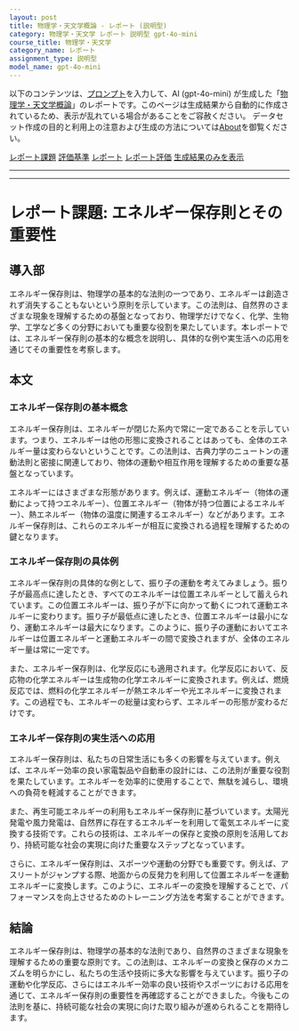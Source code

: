 ```yaml
---
layout: post
title: 物理学・天文学概論 - レポート (説明型)
category: 物理学・天文学 レポート 説明型 gpt-4o-mini
course_title: 物理学・天文学
category_name: レポート
assignment_type: 説明型
model_name: gpt-4o-mini
---
```


以下のコンテンツは、[プロンプト](https://github.com/takedatoshiyuki/synthetic_assignments/tree/main/generated/物理学・天文学/gpt-4o-mini/prompt_レポート-説明型.md)を入力して、AI (gpt-4o-mini) が生成した「[物理学・天文学概論](/contents/物理学・天文学/)」のレポートです。このページは生成結果から自動的に作成されているため、表示が乱れている場合があることをご容赦ください。
データセット作成の目的と利用上の注意および生成の方法については[About](/About)を御覧ください。

[レポート課題](../レポート課題-説明型)
[評価基準](../評価基準-説明型)
[レポート](../レポート-説明型)
[レポート評価](../レポート評価-説明型)
[生成結果のみを表示](https://github.com/takedatoshiyuki/synthetic_assignments/tree/main/generated/物理学・天文学/gpt-4o-mini/レポート-説明型.md)
  

***
***
  
# レポート課題: エネルギー保存則とその重要性

## 導入部

エネルギー保存則は、物理学の基本的な法則の一つであり、エネルギーは創造されず消失することもないという原則を示しています。この法則は、自然界のさまざまな現象を理解するための基盤となっており、物理学だけでなく、化学、生物学、工学など多くの分野においても重要な役割を果たしています。本レポートでは、エネルギー保存則の基本的な概念を説明し、具体的な例や実生活への応用を通じてその重要性を考察します。

## 本文

### エネルギー保存則の基本概念

エネルギー保存則は、エネルギーが閉じた系内で常に一定であることを示しています。つまり、エネルギーは他の形態に変換されることはあっても、全体のエネルギー量は変わらないということです。この法則は、古典力学のニュートンの運動法則と密接に関連しており、物体の運動や相互作用を理解するための重要な基盤となっています。

エネルギーにはさまざまな形態があります。例えば、運動エネルギー（物体の運動によって持つエネルギー）、位置エネルギー（物体が持つ位置によるエネルギー）、熱エネルギー（物体の温度に関連するエネルギー）などがあります。エネルギー保存則は、これらのエネルギーが相互に変換される過程を理解するための鍵となります。

### エネルギー保存則の具体例

エネルギー保存則の具体的な例として、振り子の運動を考えてみましょう。振り子が最高点に達したとき、すべてのエネルギーは位置エネルギーとして蓄えられています。この位置エネルギーは、振り子が下に向かって動くにつれて運動エネルギーに変わります。振り子が最低点に達したとき、位置エネルギーは最小になり、運動エネルギーは最大になります。このように、振り子の運動においてエネルギーは位置エネルギーと運動エネルギーの間で変換されますが、全体のエネルギー量は常に一定です。

また、エネルギー保存則は、化学反応にも適用されます。化学反応において、反応物の化学エネルギーは生成物の化学エネルギーに変換されます。例えば、燃焼反応では、燃料の化学エネルギーが熱エネルギーや光エネルギーに変換されます。この過程でも、エネルギーの総量は変わらず、エネルギーの形態が変わるだけです。

### エネルギー保存則の実生活への応用

エネルギー保存則は、私たちの日常生活にも多くの影響を与えています。例えば、エネルギー効率の良い家電製品や自動車の設計には、この法則が重要な役割を果たしています。エネルギーを効率的に使用することで、無駄を減らし、環境への負荷を軽減することができます。

また、再生可能エネルギーの利用もエネルギー保存則に基づいています。太陽光発電や風力発電は、自然界に存在するエネルギーを利用して電気エネルギーに変換する技術です。これらの技術は、エネルギーの保存と変換の原則を活用しており、持続可能な社会の実現に向けた重要なステップとなっています。

さらに、エネルギー保存則は、スポーツや運動の分野でも重要です。例えば、アスリートがジャンプする際、地面からの反発力を利用して位置エネルギーを運動エネルギーに変換します。このように、エネルギーの変換を理解することで、パフォーマンスを向上させるためのトレーニング方法を考案することができます。

## 結論

エネルギー保存則は、物理学の基本的な法則であり、自然界のさまざまな現象を理解するための重要な原則です。この法則は、エネルギーの変換と保存のメカニズムを明らかにし、私たちの生活や技術に多大な影響を与えています。振り子の運動や化学反応、さらにはエネルギー効率の良い技術やスポーツにおける応用を通じて、エネルギー保存則の重要性を再確認することができました。今後もこの法則を基に、持続可能な社会の実現に向けた取り組みが進められることを期待します。

